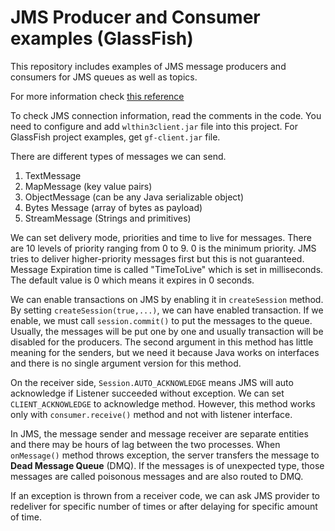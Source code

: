 # JMS Producer and Consumer examples (GlassFish)

This repository includes examples of JMS message producers and consumers for JMS queues as well as topics.

For more information check [this reference](https://docs.oracle.com/middleware/1212/wls/JMSPG/implement.htm#JMSPG187)

To check JMS connection information, read the comments in the code. You need to configure and add `wlthin3client.jar` file into this project.
For GlassFish project examples, get `gf-client.jar` file.

There are different types of messages we can send.
1. TextMessage
2. MapMessage (key value pairs)
3. ObjectMessage (can be any Java serializable object)
4. Bytes Message (array of bytes as payload)
5. StreamMessage (Strings and primitives)

We can set delivery mode, priorities and time to live for messages.
There are 10 levels of priority ranging from 0 to 9. 0 is the minimum priority. JMS tries to deliver higher-priority messages first but this is not guaranteed.
Message Expiration time is called "TimeToLive" which is set in milliseconds. The default value is 0 which means it expires in 0 seconds.

We can enable transactions on JMS by enabling it in `createSession` method.
By setting `createSession(true,...)`, we can have enabled transaction. If we enable, we must call `session.commit()` to put the messages to the queue. Usually, the messages will be put one by one and usually transaction will be disabled for the producers.
The second argument in this method has little meaning for the senders, but we need it because Java works on interfaces and there is no single argument version for this method.

On the receiver side, `Session.AUTO_ACKNOWLEDGE` means JMS will auto acknowledge if Listener succeeded without exception.
We can set `CLIENT_ACKNOWLEDGE` to acknowledge method. However, this method works only with `consumer.receive()` method and not with listener interface.

In JMS, the message sender and message receiver are separate entities and there may be hours of lag between the two processes. When `onMessage()` method throws exception, the server transfers the message to **Dead Message Queue** (DMQ). If the messages is of unexpected type, those messages are called poisonous messages and are also routed to DMQ.

If an exception is thrown from a receiver code, we can ask JMS provider to redeliver for specific number of times or after delaying for specific amount of time.
